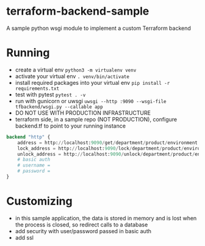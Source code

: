# terraform-backend-sample

A sample python wsgi module to implement a custom Terraform backend

# Running

* create a virtual env `python3 -m virtualenv venv`
* activate your virtual env `. venv/bin/activate`
* install required packages into your virtual env `pip install -r requirements.txt`
* test with pytest `pytest . -v`
* run with gunicorn or uwsgi `uwsgi --http :9090 --wsgi-file tfbackend/wsgi.py --callable app`
* DO NOT USE WITH PRODUCTION INFRASTRUCTURE
* terraform side, in a sample repo (NOT PRODUCTION), configure backend.tf to point to your running instance

```terraform
backend "http" {
    address = http://localhost:9090/get/department/product/environment.tf
    lock_address = http://localhost:9090/lock/department/product/environment.tf
    unlock_address = http://localhost:9090/unlock/department/product/environment.tf
    # basic auth
    # username =
    # password =
}
```

# Customizing

* in this sample application, the data is stored in memory and is lost when the process is closed, so redirect calls to a database
* add security with user/password passed in basic auth
* add ssl
